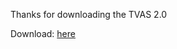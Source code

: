 Thanks for downloading the TVAS 2.0

Download: [here](https://github.com/kapildevadk/TVAS-2.0/releases)
